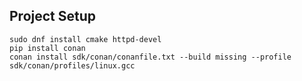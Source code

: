 ## Project Setup

```
sudo dnf install cmake httpd-devel
pip install conan
conan install sdk/conan/conanfile.txt --build missing --profile sdk/conan/profiles/linux.gcc
```
